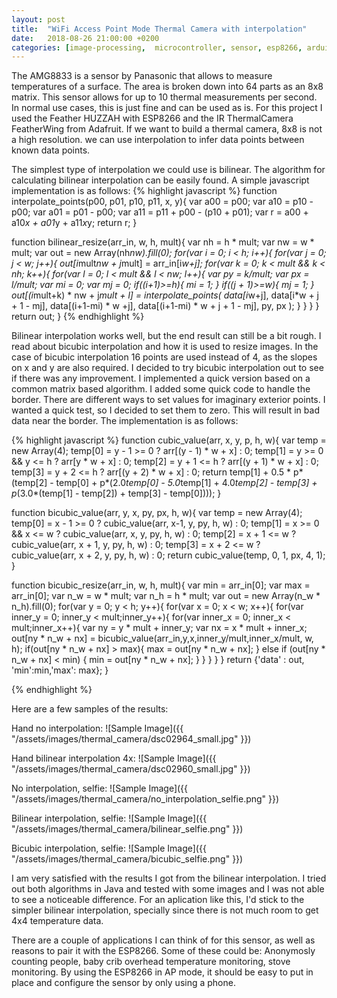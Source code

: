 ```yaml
---
layout: post
title:  "WiFi Access Point Mode Thermal Camera with interpolation"
date:   2018-08-26 21:00:00 +0200
categories: [image-processing,  microcontroller, sensor, esp8266, arduino, javascript]
---
```

The AMG8833 is a sensor by Panasonic that allows to measure temperatures of a surface. The area is broken down into 64 parts as an 8x8 matrix. This sensor allows for up to 10 thermal measurements per second. In normal use cases, this is just fine and can be used as is. For this project I used the Feather HUZZAH with ESP8266 and the IR ThermalCamera FeatherWing from Adafruit. If we want to build a thermal camera, 8x8 is not a high resolution. we can use interpolation to infer data points between known data points.

The simplest type of interpolation we could use is bilinear. The algorithm for calculating bilinear interpolation can be easily found. A simple javascript implementation is as follows:
{% highlight javascript %}
function interpolate_points(p00, p01, p10, p11, x, y){
  var a00 = p00;
  var a10 = p10 - p00;
  var a01 = p01 - p00;
  var a11 = p11 + p00 - (p10 + p01);
  var r = a00 + a10*x + a01*y + a11*x*y;
  return r;
}

function bilinear_resize(arr_in, w, h, mult){
  var nh = h * mult;
  var nw = w * mult;
  var out = new Array(nh*nw).fill(0);
  for(var i = 0; i < h; i++){
    for(var j = 0; j < w; j++){
      out[i*mult*nw + j*mult] = arr_in[i*w+j];
      for(var k = 0; k < mult && k < nh; k++){
        for(var l = 0; l < mult && l < nw; l++){
          var py = k/mult;
          var px = l/mult;
          var mi = 0;
          var mj = 0;
          if((i+1)>=h){
            mi = 1;
          }
          if((j + 1)>=w){
            mj = 1;
          }
          out[(i*mult+k) * nw + j*mult + l] = interpolate_points(
              data[i*w+j],
              data[i*w + j + 1 - mj],
              data[(i+1-mi) * w +j],
              data[(i+1-mi) * w + j + 1 - mj],
              py,
              px
          );
        }
      }
    }
  }
  return out;
}
{% endhighlight %}

Bilinear interpolation works well, but the end result can still be a bit rough. I read about bicubic interpolation and how it is used to resize images. In the case of bicubic interpolation 16 points are used instead of 4, as the slopes on x and y are also required. I decided to try bicubic interpolation out to see if there was any improvement. I implemented a quick version based on a common matrix based algorithm. I added some quick code to handle the border. There are different ways to set values for imaginary exterior points. I wanted a quick test, so I decided to set them to zero. This will result in bad data near the border. The implementation is as follows: 

{% highlight javascript %}
function cubic_value(arr, x, y, p, h, w){
  var temp = new Array(4);
  temp[0] = y - 1 >= 0 ? arr[(y - 1) * w + x] : 0;
  temp[1] = y >= 0 && y <= h ? arr[y * w + x] : 0;
  temp[2] = y + 1 <= h ? arr[(y + 1) * w + x] : 0;
  temp[3] = y + 2 <= h ? arr[(y + 2) * w + x] : 0;
  return temp[1] + 0.5 * p*(temp[2] - temp[0] + p*(2.0*temp[0] - 5.0*temp[1] + 4.0*temp[2] - temp[3] + p*(3.0*(temp[1] - temp[2]) + temp[3] - temp[0])));
}

function bicubic_value(arr, y, x, py, px, h, w){
  var temp = new Array(4);
  temp[0] = x - 1 >= 0 ? cubic_value(arr, x-1, y, py, h, w) : 0;
  temp[1] = x >= 0 && x <= w ? cubic_value(arr, x, y, py, h, w) : 0;
  temp[2] = x + 1 <= w ? cubic_value(arr, x + 1, y, py, h, w) : 0;
  temp[3] = x + 2 <= w ? cubic_value(arr, x + 2, y, py, h, w) : 0;
  return cubic_value(temp, 0, 1, px, 4, 1);
}

function bicubic_resize(arr_in, w, h, mult){
    var min = arr_in[0];
    var max = arr_in[0];
    var n_w = w * mult;
    var n_h = h * mult;
    var out = new Array(n_w * n_h).fill(0);
    for(var y = 0; y < h; y++){
      for(var x = 0; x < w; x++){
        for(var inner_y = 0; inner_y < mult;inner_y++){
          for(var inner_x = 0; inner_x < mult;inner_x++){
            var ny = y * mult + inner_y;
            var nx = x * mult + inner_x;
            out[ny * n_w + nx] =  bicubic_value(arr_in,y,x,inner_y/mult,inner_x/mult, w, h);
            if(out[ny * n_w + nx] > max){
              max = out[ny * n_w + nx];
            } else if (out[ny * n_w + nx] < min) {
              min = out[ny * n_w + nx];
            }
          }
        }
      }
    }
    return {'data' : out, 'min':min,'max': max};
}

{% endhighlight %}

Here are a few samples of the results:

Hand no interpolation:
![Sample Image]({{ "/assets/images/thermal_camera/dsc02964_small.jpg" }})

Hand bilinear interpolation 4x:
![Sample Image]({{ "/assets/images/thermal_camera/dsc02960_small.jpg" }})

No interpolation, selfie:
![Sample Image]({{ "/assets/images/thermal_camera/no_interpolation_selfie.png" }})

Bilinear interpolation, selfie:
![Sample Image]({{ "/assets/images/thermal_camera/bilinear_selfie.png" }})

Bicubic interpolation, selfie:
![Sample Image]({{ "/assets/images/thermal_camera/bicubic_selfie.png" }})

I am very satisfied with the results I got from the bilinear interpolation. I tried out both algorithms in Java and tested with some images and I was not able to see a noticeable difference. For an aplication like this, I'd stick to the simpler bilinear interpolation, specially since there is not much room to get 4x4 temperature data.

There are a couple of applications I can think of for this sensor, as well as reasons to pair it with the ESP8266. Some of these could be: Anonymosly counting people, baby crib overhead temperature monitoring, stove monitoring. By using the ESP8266 in AP mode, it should be easy to put in place and configure the sensor by only using a phone.